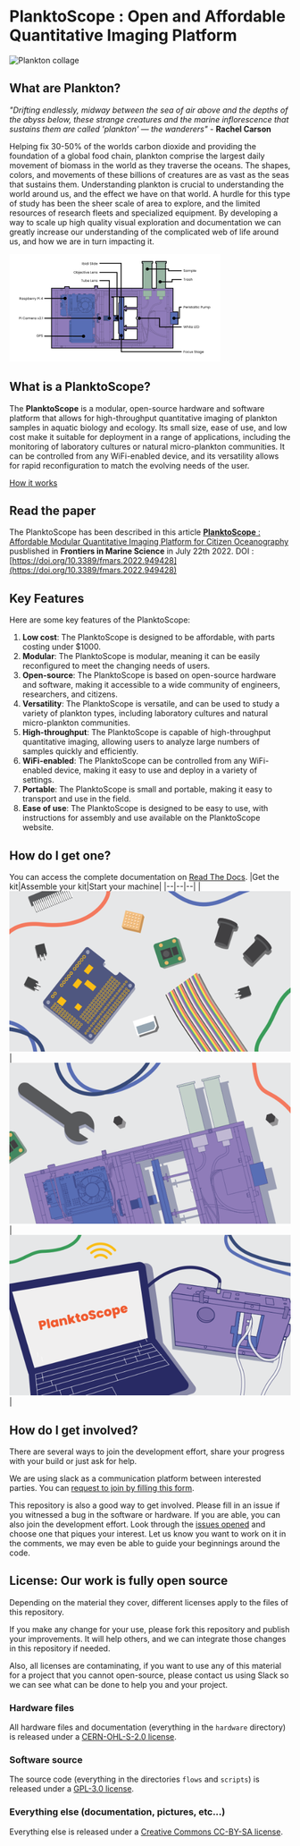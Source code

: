 
# PlanktoScope : Open and Affordable Quantitative Imaging Platform


![Plankton collage](readme/plankton_collage.webp)



## What are Plankton?

_"Drifting endlessly, midway between the sea of air above and the depths of the abyss below, these strange creatures and the marine inflorescence that sustains them are called 'plankton' — the wanderers"_ - **Rachel Carson**

Helping fix 30-50% of the worlds carbon dioxide and providing the foundation of a global food chain, plankton comprise the largest daily movement of biomass in the world as they traverse the oceans. The shapes, colors, and movements of these billions of creatures are as vast as the seas that sustains them. Understanding plankton is crucial to understanding the world around us, and the effect we have on that world. A hurdle for this type of study has been the sheer scale of area to explore, and the limited resources of research fleets and specialized equipment. By developing a way to scale up high quality visual exploration and documentation we can greatly increase our understanding of the complicated web of life around us, and how we are in turn impacting it.

![PlanktoScope schematics](readme/X-14.svg)

## What is a PlanktoScope?

The **PlanktoScope** is a modular, open-source hardware and software platform that allows for high-throughput quantitative imaging of plankton samples in aquatic biology and ecology. Its small size, ease of use, and low cost make it suitable for deployment in a range of applications, including the monitoring of laboratory cultures or natural micro-plankton communities. It can be controlled from any WiFi-enabled device, and its versatility allows for rapid reconfiguration to match the evolving needs of the user.

[How it works](https://www.planktoscope.org/how-it-works)

## Read the paper
The PlanktoScope has been described in this article  [**PlanktoScope** : Affordable Modular Quantitative Imaging Platform for Citizen Oceanography](https://www.frontiersin.org/articles/10.3389/fmars.2022.949428/full) pusblished in **Frontiers in Marine Science** in July 22th 2022. 
DOI : [https://doi.org/10.3389/fmars.2022.949428](https://doi.org/10.3389/fmars.2022.949428)


## Key Features
Here are some key features of the PlanktoScope:
1.  **Low cost**: The PlanktoScope is designed to be affordable, with parts costing under $1000.
2.  **Modular**: The PlanktoScope is modular, meaning it can be easily reconfigured to meet the changing needs of users.
3.  **Open-source**: The PlanktoScope is based on open-source hardware and software, making it accessible to a wide community of engineers, researchers, and citizens.
4.  **Versatility**: The PlanktoScope is versatile, and can be used to study a variety of plankton types, including laboratory cultures and natural micro-plankton communities.
5.  **High-throughput**: The PlanktoScope is capable of high-throughput quantitative imaging, allowing users to analyze large numbers of samples quickly and efficiently.
6.  **WiFi-enabled**: The PlanktoScope can be controlled from any WiFi-enabled device, making it easy to use and deploy in a variety of settings.
7.  **Portable**: The PlanktoScope is small and portable, making it easy to transport and use in the field.
8.  **Ease of use**: The PlanktoScope is designed to be easy to use, with instructions for assembly and use available on the PlanktoScope website.

## How do I get one?
You can access the complete documentation on [Read The Docs](https://planktonscope.readthedocs.io/).
|Get the kit|Assemble your kit|Start your machine|
|--|--|--|
|![Get the kit](readme/get_kit.png)|![Assemble your kit](readme/assemble_kit.png)|![Start your machine](readme/start_pscope.png)|

## How do I get involved?
There are several ways to join the development effort, share your progress with your build or just ask for help.

We are using slack as a communication platform between interested parties. You can [request to join by filling this form](https://docs.google.com/forms/d/e/1FAIpQLSfcod-avpzWVmWj42_hW1v2mMSHm0DAGXHxVECFig2dnKHxGQ/viewform).

This repository is also a good way to get involved. Please fill in an issue if you witnessed a bug in the software or hardware. If you are able, you can also join the development effort. Look through the [issues opened](https://github.com/PlanktonPlanet/PlanktoScope/labels/good%20first%20issue) and choose one that piques your interest. Let us know you want to work on it in the comments, we may even be able to guide your beginnings around the code.

## License: Our work is fully open source

Depending on the material they cover, different licenses apply to the files of this repository.

If you make any change for your use, please fork this repository and publish your improvements. It will help others, and we can integrate those changes in this repository if needed.

Also, all licenses are contaminating, if you want to use any of this material for a project that you cannot open-source, please contact us using Slack so we can see what can be done to help you and your project.

### Hardware files
All hardware files and documentation (everything in the `hardware` directory) is released under a [CERN-OHL-S-2.0 license](https://ohwr.org/cern_ohl_s_v2.txt).

### Software source
The source code (everything in the directories `flows` and `scripts`) is released under a [GPL-3.0 license](https://www.gnu.org/licenses/gpl-3.0.en.html).

### Everything else (documentation, pictures, etc...)
Everything else is released under a [Creative Commons CC-BY-SA license](https://creativecommons.org/licenses/by-sa/4.0/).
